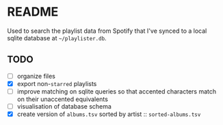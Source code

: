 # README

Used to search the playlist data from Spotify that I've synced to a local sqlite database at `~/playlister.db`.

## TODO

- [ ] organize files
- [x] export non-`starred` playlists
- [ ] improve matching on sqlite queries so that accented characters match on their unaccented equivalents
- [ ] visualisation of database schema
- [x] create version of `albums.tsv` sorted by artist :: `sorted-albums.tsv`
